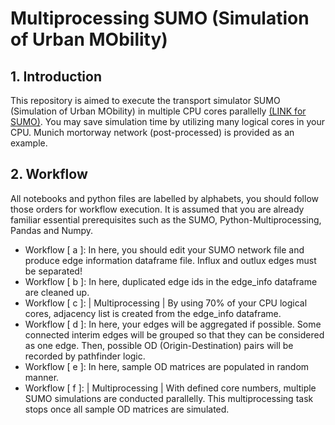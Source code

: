 # Multiprocessing SUMO (Simulation of Urban MObility)

## 1. Introduction
This repository is aimed to execute the transport simulator SUMO (Simulation of Urban MObility) in multiple CPU cores parallelly <a href= "https://sumo.dlr.de/docs/index.html"> (LINK for SUMO)</a>. You may save simulation time by utilizing many logical cores in your CPU. Munich mortorway network (post-processed) is provided as an example.

## 2. Workflow
All notebooks and python files are labelled by alphabets, you should follow those orders for workflow execution. It is assumed that you are already familiar essential prerequisites such as the SUMO, Python-Multiprocessing, Pandas and Numpy.
+ Workflow [ a ]: In here, you should edit your SUMO network file and produce edge information dataframe file. Influx and outlux edges must be separated!
+ Workflow [ b ]: In here, duplicated edge ids in the edge_info dataframe are cleaned up.
+ Workflow [ c ]: | Multiprocessing | By using 70% of your CPU logical cores, adjacency list is created from the edge_info dataframe.
+ Workflow [ d ]: In here, your edges will be aggregated if possible. Some connected interim edges will be grouped so that they can be considered as one edge. Then, possible OD (Origin-Destination) pairs will be recorded by pathfinder logic.  
+ Workflow [ e ]: In here, sample OD matrices are populated in random manner.
+ Workflow [ f ]: | Multiprocessing | With defined core numbers, multiple SUMO simulations are conducted parallelly. This multiprocessing task stops once all sample OD matrices are simulated.